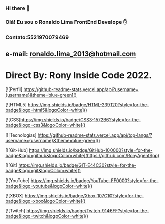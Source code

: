 ### Hi there 👋



### Olá! Eu sou o Ronaldo Lima FrontEnd Develope ✋
### Contato:5521970079469
## e-mail: ronaldo.lima_2013@hotmail.com
# Direct By: Rony Inside Code 2022.


[![Perfil]	https://github-readme-stats.vercel.app/api?username={username}&theme=blue-green]()

[![HTML5]	https://img.shields.io/badge/HTML-239120?style=for-the-badge&logo=html5&logoColor=white]()

[![CSS]https://img.shields.io/badge/CSS3-1572B6?style=for-the-badge&logo=css3&logoColor=white]()

[![Tecnologias]	https://github-readme-stats.vercel.app/api/top-langs/?username={username}&theme=blue-green]()

[![Git-Hub]   https://img.shields.io/badge/GitHub-100000?style=for-the-badge&logo=github&logoColor=white](https://github.com/RonyAgentSpp)

[![Git]	https://img.shields.io/badge/GIT-E44C30?style=for-the-badge&logo=git&logoColor=white]()

[![YouTube]	https://img.shields.io/badge/YouTube-FF0000?style=for-the-badge&logo=youtube&logoColor=white]()

[![XBOX]	https://img.shields.io/badge/Xbox-107C10?style=for-the-badge&logo=xbox&logoColor=white]()

[![Twitch]	https://img.shields.io/badge/Twitch-9146FF?style=for-the-badge&logo=twitch&logoColor=white]()
